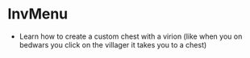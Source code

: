 # InvMenu
- Learn how to create a custom chest with a virion (like when you on bedwars you click on the villager it takes you to a chest)
